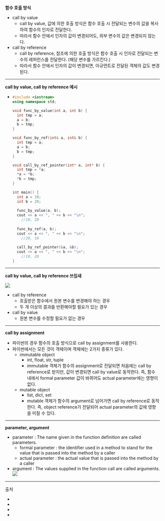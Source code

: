 **함수 호출 방식**

* call by value
  * call by value, 값에 의한 호출 방식은 함수 호출 시 전달되는 변수의 값을 복사하여 함수의 인자로 전달한다.
  * 따라서 함수 안에서 인자의 값이 변경되어도, 외부 변수의 값은 변경되지 않는다.
* call by reference
  * call by reference, 참조에 의한 호출 방식은 함수 호출 시 인자로 전달되는 변수의 레퍼런스를 전달한다. (해당 변수를 가르킨다.)
  * 따라서 함수 안에서 인자의 값이 변경되면, 아규먼트로 전달된 객체의 값도 변경된다.

***

**call by value, call by reference 예시**

* ```c++
  #include <iostream>
  using namespace std;
  
  void func_by_value(int a, int b) {
  	int tmp = a;
  	a = b;
  	b = tmp;
  }
  
  void func_by_ref(int& a, int& b) {
  	int tmp = a;
  	a = b;
  	b = tmp;
  }
  
  void call_by_ref_pointer(int* a, int* b) {
  	int tmp = *a;
  	*a = *b;
  	*b = tmp;
  }
  
  int main() {
  	int a = 10;
  	int b = 20;
      
  	func_by_value(a, b);
  	cout << a << ", " << b << "\n";
      //10, 20
      
  	func_by_ref(a, b);
  	cout << a << ", " << b << "\n";
      //20, 10
      
  	call_by_ref_pointer(&a, &b);
  	cout << a << ", " << b << "\n";
      //10, 20
  }
  ```

***

**call by value, call by reference 쓰임새**

![](https://qph.fs.quoracdn.net/main-qimg-197a0c5aa96302b99b8c1d1178d8a86a)

* call by reference
  * 호출받은 함수에서 원본 변수를 변경해야 하는 경우
  * 두 개 이상의 결과를 반환해야할 필요가 있는 경우
* call by value
  * 원본 변수를 수정할 필요가 없는 경우

***

**call by assignment**

* 파이썬의 경우 함수의 호출 방식으로 call by assignment를 사용한다.
* 파이썬에서는 모든 것이 객체이며 객체에는 2가지 종류가 있다.
  * immutable object
    * int, float, str, tuple
    * immutable 객체가 함수의 assignment로 전달되면 처음에는 call by reference로 받지만, 값이 변경되면 call by value로 동작한다. 즉, 함수 내에서 formal parameter 값이 바뀌어도 actual parameter에는 영향이 없다.
  * mutable object
    * list, dict, set
    * mutable 객체가 함수의 argument로 넘어가면 call by reference로 동작한다. 즉, object reference가 전달되어 actual parameter의 값에 영향을 미칠 수 있다.

***

**parameter, argument**

* parameter : The name given in the function definition are called parameters.
  * formal parameter : the identifier used in a method to stand for the value that is passed into the method by a caller
  * actual parameter : the actual value that is passed into the method by a caller
* argument : The values supplied in the function call are called arguments.![](http://www.algebra1bits.net/MathBits/Java/Methods/methodspic.jpg)

***

출처

* [1]: https://wayhome25.github.io/cs/2017/04/11/cs-13/	"type of function calling"

* [2]: https://www.quora.com/What-is-the-use-of-call-by-value-and-call-by-reference-in-c	"gif images about usages of function calling"

* [3]: https://chortle.ccsu.edu/Java5/Notes/chap34A/ch34A_3.html	"formal and actual parameters"

* [4]: http://www.algebra1bits.net/MathBits/Java/Methods/PassingMethods.htm	"image about parameter and argument"

  

  

